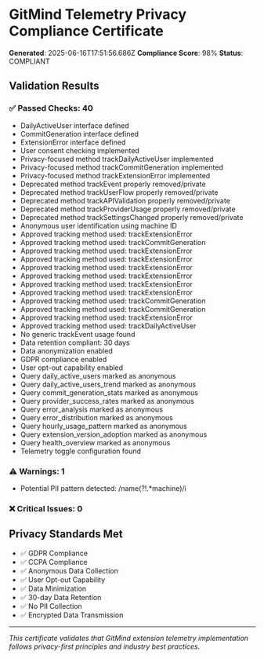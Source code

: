 
# GitMind Telemetry Privacy Compliance Certificate

**Generated**: 2025-06-16T17:51:56.686Z
**Compliance Score**: 98%
**Status**: COMPLIANT

## Validation Results

### ✅ Passed Checks: 40
- DailyActiveUser interface defined
- CommitGeneration interface defined
- ExtensionError interface defined
- User consent checking implemented
- Privacy-focused method trackDailyActiveUser implemented
- Privacy-focused method trackCommitGeneration implemented
- Privacy-focused method trackExtensionError implemented
- Deprecated method trackEvent properly removed/private
- Deprecated method trackUserFlow properly removed/private
- Deprecated method trackAPIValidation properly removed/private
- Deprecated method trackProviderUsage properly removed/private
- Deprecated method trackSettingsChanged properly removed/private
- Anonymous user identification using machine ID
- Approved tracking method used: trackExtensionError
- Approved tracking method used: trackCommitGeneration
- Approved tracking method used: trackExtensionError
- Approved tracking method used: trackExtensionError
- Approved tracking method used: trackExtensionError
- Approved tracking method used: trackExtensionError
- Approved tracking method used: trackExtensionError
- Approved tracking method used: trackExtensionError
- Approved tracking method used: trackCommitGeneration
- Approved tracking method used: trackCommitGeneration
- Approved tracking method used: trackExtensionError
- Approved tracking method used: trackDailyActiveUser
- No generic trackEvent usage found
- Data retention compliant: 30 days
- Data anonymization enabled
- GDPR compliance enabled
- User opt-out capability enabled
- Query daily_active_users marked as anonymous
- Query daily_active_users_trend marked as anonymous
- Query commit_generation_stats marked as anonymous
- Query provider_success_rates marked as anonymous
- Query error_analysis marked as anonymous
- Query error_distribution marked as anonymous
- Query hourly_usage_pattern marked as anonymous
- Query extension_version_adoption marked as anonymous
- Query health_overview marked as anonymous
- Telemetry toggle configuration found

### ⚠️ Warnings: 1
- Potential PII pattern detected: /name(?!.*machine)/i

### ❌ Critical Issues: 0


## Privacy Standards Met

- ✅ GDPR Compliance
- ✅ CCPA Compliance  
- ✅ Anonymous Data Collection
- ✅ User Opt-out Capability
- ✅ Data Minimization
- ✅ 30-day Data Retention
- ✅ No PII Collection
- ✅ Encrypted Data Transmission

---
*This certificate validates that GitMind extension telemetry implementation follows privacy-first principles and industry best practices.*
